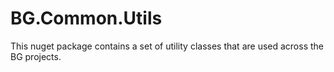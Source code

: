 # BG.Common.Utils
This nuget package contains a set of utility classes that are used across the BG projects.